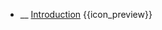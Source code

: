 * __ [Introduction]({{baseUrl}}/uml/classDiagrams/combine) <trigger for="pop:classDiagrams-combine-preview">{{icon_preview}}</trigger>

<popover id="pop:classDiagrams-combine-preview" header="{{icon_preview}} Combine" placement="right">
  <div slot="content">
    <include src=".\preview.md" />
  </div>
</popover>
